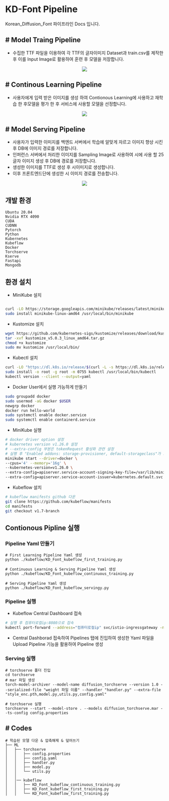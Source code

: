 # KD-Font Pipeline
Korean_Diffusion_Font 파이프라인 Docs 입니다. 

## \# Model Traing Pipeline
- 수집한 TTF 파일을 이용하여 각 TTF의 글자이미지 Dataset과 train.csv를 제작한 후 이를 Input Image로 활용하여 훈련 후 모델을 저장합니다.
<p align="center"><img src="https://github.com/jungwonguk/KD-Font/assets/46400961/c78c6e90-ee27-46b4-bee6-6c4824f4022e"></p>

## \# Continous Learning Pipeline
- 사용자에게 입력 받은 이미지를 생성 하여 Contionous Learning에 사용하고 재학습 한 후모델을 평가 한 후 서비스에 사용할 모델을 선정합니다.
<p align="center"><img src="https://github.com/jungwonguk/KD-Font/assets/46400961/35173bea-c6db-4329-bd4c-05d81454cc37"></p>


## \# Model Serving Pipeline
- 사용자가 입력한 이미지를 백엔드 서버에서 학습에 알맞게 자르고 이미지 향상 시킨 후 DB에 이미지 경로를 저장합니다.
- 인퍼런스 서버에서 처리한 이미지를 Sampling Image로 사용하여 시에 사용 할 25글자 이미지 생성 후 DB에 경로를 저장합니다.
- 생성한 이미지를 TTF로 생성 후 시이미지로 생성합니다.
- 이후 프론트엔드단에 생성한 시 이미지 경로를 전송합니다.
<p align="center"><img src="https://github.com/jungwonguk/KD-Font/assets/46400961/dd246b46-c97c-4fa0-b8bd-02d114642c97"></p>


## 개발 환경
```
Ubuntu 20.04
Nvidia RTX 4090
CUDA
CUDNN 
Pytorch
Python
Kubernetes
Kubeflow
Docker
Torchserve
Kserve
Fastapi
Mongodb

```
## 환경 설치

- MiniKube 설치
```bash

curl -LO https://storage.googleapis.com/minikube/releases/latest/minikube-linux-amd64
sudo install minikube-linux-amd64 /usr/local/bin/minikube
```

- Kustomize 설치 

```bash
wget https://github.com/kubernetes-sigs/kustomize/releases/download/kustomize%2Fv5.0.3/kustomize_v5.0.3_linux_amd64.tar.gz
tar -xvf kustomize_v5.0.3_linux_amd64.tar.gz
chmod +x kustomize
sudo mv kustomize /usr/local/bin/
```

- Kubectl 설치

```bash
curl -LO "https://dl.k8s.io/release/$(curl -L -s https://dl.k8s.io/release/stable.txt)/bin/linux/amd64/kubectl"
sudo install -o root -g root -m 0755 kubectl /usr/local/bin/kubectl
kubectl version --client --output=yaml
```


- Docker User에서 실행 가능하게 만들기

```bash
sudo groupadd docker
sudo usermod -aG docker $USER
newgrp docker
docker run hello-world
sudo systemctl enable docker.service
sudo systemctl enable containerd.service
```

- MiniKube 실행

```bash
# docker driver option 설정
# kubernetes version v1.26.0 설정
# --extra-config 부분은 tokenRequest 활성화 관련 설정
# 실행 후 "Enabled addons: storage-provisioner, default-storageclass"가 뜨는 지 확인
minikube start --driver=docker \
--cpus='4' --memory='16g' \
--kubernetes-version=v1.26.0 \
--extra-config=apiserver.service-account-signing-key-file=/var/lib/minikube/certs/sa.key \
--extra-config=apiserver.service-account-issuer=kubernetes.default.svc
```

- Kubeflow 설치

```bash
# kubeflow manifests github 다운
git clone https://github.com/kubeflow/manifests
cd manifests
git checkout v1.7-branch
```

## Contionous Pipline 실행


### Pipeline Yaml 만들기
```shell
# First Learning Pipeline Yaml 생성
python ./kubeflow/KD_Font_kubeflow_first_training.py

# Continuous Learning & Serving Pipeline Yaml 생성
python ./kubeflow/KD_Font_kubeflow_continuous_training.py

# Serving Pipeline Yaml 생성
python ./kubeflow/KD_Font_kubeflow_servingy.py
```

### Pipeline 실행
- Kubeflow Central Dashboard 접속
```bash
# 실행 후 컴퓨터로컬ip:8080으로 접속
kubectl port-forward --address="컴퓨터로컬ip" svc/istio-ingressgateway -n istio-system 8080:80
```
- Central Dashborad 접속하여 Pipelines 탭에 진입하여 생성한 Yaml 파일을 Upload Pipeline 기능을 활용하여 Pipeline 생성
### Serving 실행
```shell
# torchserve 폴더 진입
cd torchserve
# mar 파일 생성
torch-model-archiver --model-name diffusion_torchserve --version 1.0 --serialized-file "weight 파일 이름" --handler "handler.py" --extra-file "style_enc.pth,model.py,utils.py,config.yaml"
```

```shell
# torchserve 실행
torchserve --start --model-store . --models diffusion_torchserve.mar --ts-config config.properties
```


## \# Codes
```shell
# 학습된 모델 다운 & 압축해제 & 덮어쓰기
├── ML
│   ├── torchserve
│   │   ├── config.properties
│   │   ├── config.yaml
│   │   ├── handler.py
│   │   ├── model.py
│   │   └── utils.py
│   │ 
│   │── kubeflow
│   │   ├── KD_Font_kubeflow_continuous_training.py
│   │   ├── KD_Font_kubeflow_first_training.py
│   │   └── KD_Font_kubeflow_first_training.py
```






　    


